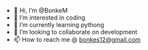 - 👋 Hi, I’m @BonkeM
- 👀 I’m interested in coding
- 🌱 I’m currently learning pythong
- 💞️ I’m looking to collaborate on development
- 📫 How to reach me @ bonkes12@gmail.com

<!---
BonkeM/BonkeM is a ✨ special ✨ repository because its `README.md` (this file) appears on your GitHub profile.
You can click the Preview link to take a look at your changes.
--->
